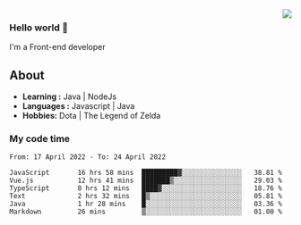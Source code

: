 <img align='right' src="https://github-readme-stats.vercel.app/api?username=jumodada&show_icons=true&theme=vue">

### Hello world 👋

I'm a Front-end developer 
    
## About
-  **Learning :** Java | NodeJs
-  **Languages :** Javascript | Java
-  **Hobbies:** Dota | The Legend of Zelda

### My code time

<!--START_SECTION:waka-->

```text
From: 17 April 2022 - To: 24 April 2022

JavaScript       16 hrs 58 mins  █████████▓░░░░░░░░░░░░░░░   38.81 %
Vue.js           12 hrs 41 mins  ███████▒░░░░░░░░░░░░░░░░░   29.03 %
TypeScript       8 hrs 12 mins   ████▓░░░░░░░░░░░░░░░░░░░░   18.76 %
Text             2 hrs 32 mins   █▒░░░░░░░░░░░░░░░░░░░░░░░   05.81 %
Java             1 hr 28 mins    █░░░░░░░░░░░░░░░░░░░░░░░░   03.36 %
Markdown         26 mins         ▒░░░░░░░░░░░░░░░░░░░░░░░░   01.00 %
```

<!--END_SECTION:waka-->
